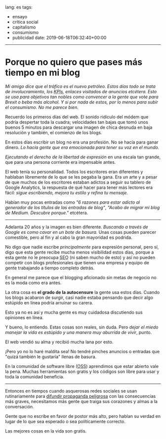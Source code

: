 lang: es
tags:
  - ensayo
  - crítica social
  - capitalismo
  - consumismo
  - publicidad
date: 2019-06-18T06:32:40+00:00

---

# Porque no quiero que pases más tiempo en mi blog

_Mi amigo dice que el tráfico es el nuevo petróleo. Estos días todo se trata de involucramiento, los <abbr title="Key performance indicator, indicador clave de rendimiento">KPIs</abbr>, enlaces visitados de anuncios etcétera. Esto se usa para objetivos tan nobles como convencer a la gente que vote para Brexit o beba más alcohol. Y si por nada de estos, por lo menos para subir el consumismo. No me parece bien._

Recuerdo los primeros días del web. El sonido ridículo del módem que podría despertar toda la cuadra; velocidades tan bajas que tomó unos buenos 5 minutos para descargar una imagen de chica desnuda en baja resolución y también, el comienzo de los blogs.

En estos días escribir un blog no era una profesión. No se hacía para ganar dinero. _Lo hacía gente que era emocionada para tener su voz en el mundo._

_Ejecutando el derecho de la libertad de expresión_ en una escala tan grande, que para una persona corriente era impensable antes.

El web tenía su personalidad. Todos los escritores eran diferentes y hablaban libremente de lo que se les pegaba la gana. Era un arte y a pesar de que muchos de los escritores estaban adictos a seguir su tablero de Google Analytics, la respuesta de qué hacer para tener más lectores era fácil: _sigue escribiendo, mejora tu estilo y refina tu mensaje._

Habían muy pocas entradas como _"6 razones para estar adicto al generador de los títulos de las entradas de blog"_, _"Acabo de migrar mi blog de Medium. Descubre porque."_ etcétera.

---

Adelanta 20 años y la imagen es bien diferente. _Buscando a través de Google es como cavar en un bote de basura._ Unas cosas pueden parecer comestible, pero al fin y al cabo la gran mayoridad es podrida.

No digo que nadie escribe _principalmente_ para expresión personal, pero sí, digo que esta gente recibe mucha menos visibilidad estos días, porque a esta gente no le preocupa <abbr title="Search engine optimization, optimización en motores de búsqueda">SEO</abbr> (ni saben mucho de esto) y así no pueden competir con blogs profesionales que tienen una empresa y equipo de gente trabajando a tiempo completo detrás.

En general me parece que el blogging aficionado sin metas de negocio no es la moda como era antes.

La otra cosa es **el grado de la autocensure** la gente usa estos días. Cuando los blogs acabaron de surgir, casi nadie estaba pensando que decir algo estúpido en línea podría arruinar su carera.

Esto ya no es así y mucha gente es muy cuidadosa discutiendo sus opiniones en línea.

Y bueno, lo entiendo. Estas cosas son reales, sin duda. Pero _dejar el miedo manejar la vida es estúpido y una manera muy aburrida de vivir_, punto.

El web vendió su alma y recibió mucha lana por esto.

¡Pero yo no lo haré maldita sea! No tendré pinches anuncios o entradas que "quizá también le gustaría" llenas de basura.

En la comunidad de software libre (<abbr title="Open-source software">OSS</abbr>) aprendimos que estar abierto vale la pena. Muchas herramientas son gratis y los códigos son libre para usar y toda la comunidad beneficia.

---

Entonces en tiempos cuando asquerosas redes sociales se usan rutinariamente para [difundir propaganda peligrosa][ted-on-brexit] con las consecuencias más graves, necesitamos más gente que traiga sus corazones y almas a la conversación.

Gente que no escribe en favor de postor más alto, pero hablan su verdad en lugar de lo que sea esperado o sea políticamente correcto.

Las mejores cosas en la vida son gratis.

[ted-on-brexit]: https://www.ted.com/talks/carole_cadwalladr_facebook_s_role_in_brexit_and_the_threat_to_democracy
